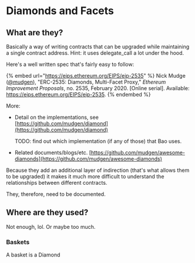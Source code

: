# Diamonds and Facets

## What are they?

Basically a way of writing contracts that can be upgraded while maintaining a single contract address. Hint: it uses delegate\_call a lot under the hood.

Here's a well written spec that's fairly easy to follow:

{% embed url="https://eips.ethereum.org/EIPS/eip-2535" %}
Nick Mudge ([@mudgen](https://github.com/mudgen)), "ERC-2535: Diamonds, Multi-Facet Proxy," _Ethereum Improvement Proposals_, no. 2535, February 2020. \[Online serial]. Available: https://eips.ethereum.org/EIPS/eip-2535.
{% endembed %}

More:

*   Detail on the implementations, see [https://github.com/mudgen/diamond](https://github.com/mudgen/diamond)

    TODO: find out which implementation (if any of those) that Bao uses.
* Related documents/blogs/etc. [https://github.com/mudgen/awesome-diamonds](https://github.com/mudgen/awesome-diamonds)

Because they add an additional layer of indirection (that's what allows them to be upgraded) it makes it much more difficult to understand the relationships between different contracts.

They, therefore, need to be documented.

## Where are they used?

Not enough, lol. Or maybe too much.

### Baskets

A basket is a Diamond

<img alt="" class="gitbook-drawing">
